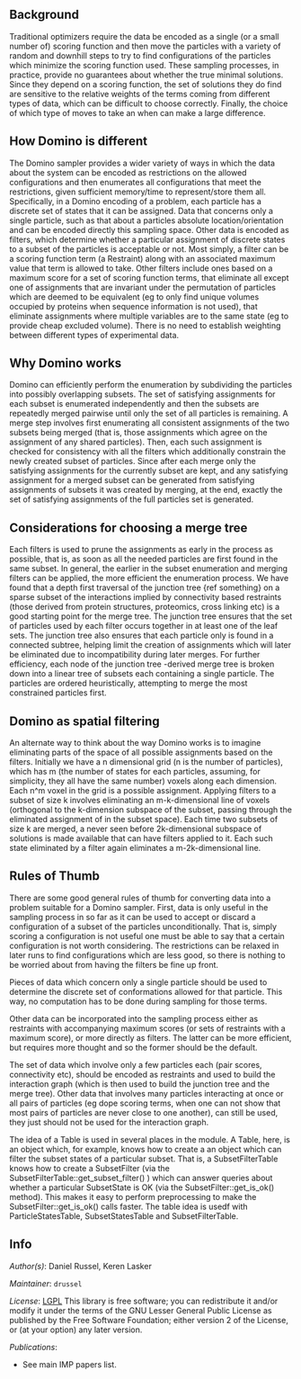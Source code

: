 ## Background
Traditional optimizers require the data be encoded as a single (or a small number of) scoring function and then move the particles with a variety of random and downhill steps to try to find configurations of the particles which minimize the scoring function used. These sampling processes, in practice, provide no guarantees about whether the true minimal solutions. Since they depend on a scoring function, the set of solutions they do find are sensitive to the relative weights of the terms coming from different types of data, which can be difficult to choose correctly. Finally, the choice of which type of moves to take an when can make a large difference.

## How Domino is different
The Domino sampler provides a wider variety of ways in which the data about the system can be encoded as restrictions on the allowed configurations and then enumerates all configurations that meet the restrictions, given sufficient memory/time to represent/store them all. Specifically, in a Domino encoding of a problem, each particle has a discrete set of states that it can be assigned. Data that concerns only a single particle, such as that about a particles absolute location/orientation and can be encoded directly this sampling space. Other data is encoded as filters, which determine whether a particular assignment of discrete states to a subset of the particles is acceptable or not. Most simply, a filter can be a scoring function term (a Restraint) along with an associated maximum value that term is allowed to take. Other filters include ones based on a maximum score for a set of scoring function terms, that eliminate all except one of assignments that are invariant under the permutation of particles which are deemed to be equivalent (eg to only find unique volumes occupied by proteins when sequence information is not used), that eliminate assignments where multiple variables are to the same state (eg to provide cheap excluded volume). There is no need to establish weighting between different types of experimental data.

## Why Domino works
Domino can efficiently perform the enumeration by subdividing the particles into possibly overlapping subsets. The set of satisfying assignments for each subset is enumerated independently and then the subsets are repeatedly merged pairwise until only the set of all particles is remaining. A merge step involves first enumerating all consistent assignments of the two subsets being merged (that is, those assignments which agree on the assignment of any shared particles). Then, each such assignment is checked for consistency with all the filters which additionally constrain the newly created subset of particles. Since after each merge only the satisfying assignments for the currently subset are kept, and any satisfying assignment for a merged subset can be generated from satisfying assignments of subsets it was created by merging, at the end, exactly the set of satisfying assignments of the full particles set is generated.

## Considerations for choosing a merge tree
Each filters is used to prune the assignments as early in the process as possible, that is, as soon as all the needed particles are first found in the same subset. In general, the earlier in the subset enumeration and merging filters can be applied, the more efficient the enumeration process. We have found that a depth first traversal of the junction tree {ref something} on a sparse subset of the interactions implied by connectivity based restraints (those derived from protein structures, proteomics, cross linking etc) is a good starting point for the merge tree. The junction tree ensures that the set of particles used by each filter occurs together in at least one of the leaf sets. The junction tree also ensures that each particle only is found in a connected subtree, helping limit the creation of assignments which will later be eliminated due to incompatibility during later merges. For further efficiency, each node of the junction tree -derived merge tree is broken down into a linear tree of subsets each containing a single particle. The particles are ordered heuristically, attempting to merge the most constrained particles first.



## Domino as spatial filtering
An alternate way to think about the way Domino works is to imagine eliminating parts of the space of all possible assignments based on the filters. Initially we have a n dimensional grid (n is the number of particles), which has m (the number of states for each particles, assuming, for simplicity, they all have the same number) voxels along each dimension. Each n^m voxel in the grid is a possible assignment. Applying filters to a subset of size k involves eliminating an m-k-dimensional line of voxels (orthogonal to the k-dimension subspace of the subset, passing through the eliminated assignment of in the subset space). Each time two subsets of size k are merged, a never seen before 2k-dimensional subspace of solutions is made available that can have filters applied to it. Each such state eliminated by a filter again eliminates a m-2k-dimensional line.



## Rules of Thumb
There are some good general rules of thumb for converting data into a problem suitable for a Domino sampler. First, data is only useful in the sampling process in so far as it can be used to accept or discard a configuration of a subset of the particles unconditionally. That is, simply scoring a configuration is not useful one must be able to say that a certain configuration is not worth considering. The restrictions can be relaxed in later runs to find configurations which are less good, so there is nothing to be worried about from having the filters be fine up front.

Pieces of data which concern only a single particle should be used to determine the discrete set of conformations allowed for that particle. This way, no computation has to be done during sampling for those terms.

Other data can be incorporated into the sampling process either as restraints with accompanying maximum scores (or sets of restraints with a maximum score), or more directly as filters. The latter can be more efficient, but requires more thought and so the former should be the default.

The set of data which involve only a few particles each (pair scores, connectivity etc), should be encoded as restraints and used to build the interaction graph (which is then used to build the junction tree and the merge tree). Other data that involves many particles interacting at once or all pairs of particles (eg dope scoring terms, when one can not show that most pairs of particles are never close to one another), can still be used, they just should not be used for the interaction graph.

The idea of a Table is used in several places in the module. A Table, here, is an object which, for example, knows how to create a an object which can filter the subset states of a particular subset. That is, a SubsetFilterTable knows how to create a SubsetFilter (via the SubsetFilterTable::get_subset_filter() ) which can answer queries about whether a particular SubsetState is OK (via the SubsetFilter::get_is_ok() method). This makes it easy to perform preprocessing to make the SubsetFilter::get_is_ok() calls faster. The table idea is usedf with ParticleStatesTable, SubsetStatesTable and SubsetFilterTable.

## Info

_Author(s)_: Daniel Russel, Keren Lasker

_Maintainer_: `drussel`

_License_: [LGPL](http://www.gnu.org/licenses/old-licenses/lgpl-2.1.html)
This library is free software; you can redistribute it and/or
modify it under the terms of the GNU Lesser General Public
License as published by the Free Software Foundation; either
version 2 of the License, or (at your option) any later version.

_Publications_:
 - See main IMP papers list.
